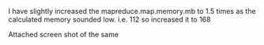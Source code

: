 I have slightly increased the mapreduce.map.memory.mb to 1.5 times as the calculated memory sounded low. i.e. 112 so increased it to 168

Attached screen shot of the same
